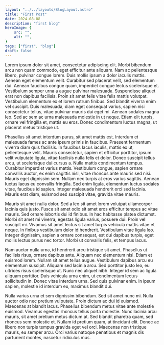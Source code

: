 ```yaml
---
layout: "../../layouts/BlogLayout.astro"
title: "First Post"
date: 2024-08-08
description: "first blog"
heroImage: {
	src: "",
	alt: "",
}
tags: ["first", "blog"]
draft: false
---
```


Lorem ipsum dolor sit amet, consectetur adipiscing elit. Morbi bibendum arcu non quam commodo, eget efficitur ante aliquam. Nam ac pellentesque libero, pulvinar congue lorem. Duis mollis ipsum a dolor iaculis mattis. Aenean eget elementum velit. Curabitur sed placerat velit, sed elementum dui. Aenean faucibus congue quam, imperdiet congue lectus scelerisque et. Vestibulum semper urna a augue pulvinar malesuada. Suspendisse aliquet erat non dapibus facilisis. Proin sit amet felis vitae felis mattis volutpat. Vestibulum elementum ex et lorem rutrum finibus. Sed blandit viverra enim vel suscipit. Duis malesuada, diam eget consequat varius, sapien nisi consectetur tellus, vitae pulvinar mauris dui eget mi. Aenean sodales magna leo. Sed ac sem ac urna malesuada molestie in ut neque. Etiam elit turpis, ornare vel fringilla et, mattis eu eros. Donec condimentum luctus magna, ut placerat metus tristique ut.

Phasellus sit amet interdum purus, sit amet mattis est. Interdum et malesuada fames ac ante ipsum primis in faucibus. Praesent fermentum viverra diam quis facilisis. In faucibus lacus iaculis, mattis ex ut, pellentesque velit. Mauris consectetur, sapien et efficitur porttitor, ipsum velit vulputate ligula, vitae facilisis nulla felis et dolor. Donec suscipit tellus arcu, ut scelerisque dui cursus a. Nulla mattis condimentum tempus. Curabitur imperdiet varius mattis. Vestibulum congue, sapien ornare convallis auctor, ex enim sagittis nisl, vitae rhoncus ante mauris sed nisi. Mauris eget dignissim sem. Nullam nec turpis at eros varius sagittis. Aenean luctus lacus eu convallis fringilla. Sed enim ligula, elementum luctus sodales vitae, faucibus id sapien. Integer malesuada hendrerit orci sed lacinia. Mauris erat diam, euismod sed suscipit vitae, gravida vitae mauris.

Mauris sit amet nulla dolor. Sed a leo sit amet lorem volutpat ullamcorper lacinia quis justo. Fusce sit amet odio sit amet eros efficitur tempus ac vitae mauris. Sed ornare lobortis dui id finibus. In hac habitasse platea dictumst. Morbi sit amet mi viverra, egestas ligula varius, posuere dui. Proin vel suscipit mi. Vivamus sit amet lectus sit amet turpis vehicula mattis vitae et neque. In finibus vestibulum dolor id hendrerit. Vestibulum vitae ligula leo. Integer dignissim, sapien a ornare consequat, est dui dapibus turpis, eget mollis lectus purus nec tortor. Morbi ut convallis felis, et tempus lacus.

Nam auctor nulla urna, id hendrerit arcu tristique sit amet. Phasellus ut facilisis risus, ornare dapibus ante. Aliquam nec elementum nisl. Etiam et euismod lorem. Nullam sit amet tellus augue. Vestibulum dapibus arcu eu elementum suscipit. Aliquam sed lacinia arcu. Sed porttitor justo leo, eu ultrices risus scelerisque ut. Nunc nec aliquet nibh. Integer id sem ac ligula aliquam porttitor. Duis vehicula urna enim, ut condimentum lectus sollicitudin in. Donec vitae interdum urna. Sed quis pulvinar enim. In ipsum sapien, molestie id interdum eu, maximus blandit dui.

Nulla varius urna et sem dignissim bibendum. Sed sit amet nunc mi. Nulla auctor odio nec pretium vulputate. Proin dictum ac dui id euismod. Maecenas at blandit lacus. Phasellus bibendum metus vitae ante molestie euismod. Vivamus egestas rhoncus tellus porta molestie. Nunc lacinia arcu mauris, sit amet pretium metus dictum at. Sed blandit pharetra quam, sed rhoncus sem molestie et. Nullam id pretium quam, at tincidunt elit. Donec ac libero non turpis tempus gravida eget vel orci. Maecenas non tristique mauris, eu semper arcu. Orci varius natoque penatibus et magnis dis parturient montes, nascetur ridiculus mus.
